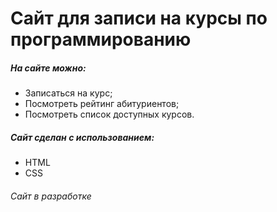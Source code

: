 # Сайт для записи на курсы по программированию
##### На сайте можно:
- Записаться на курс;
- Посмотреть рейтинг абитуриентов;
- Посмотреть список доступных курсов.
##### Сайт сделан с использованием:
- HTML
- CSS
###### Сайт в разработке
